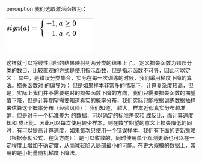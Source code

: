 perception
我们选取激活函数为：

![激活函数](https://github.com/bruceborgia/MarchineLearninigInAction/blob/master/ReadMeImagine/%E6%BF%80%E6%B4%BB%E5%87%BD%E6%95%B0.png)

这样就可以将线性回归的结果映射到两分类的结果上了。
定义损失函数为错误分类的数目，比较直观的方式是使用指示函数，但是指示函数不可导，因此可以定义：
其中，是错误分类集合，实际在每一次训练的时候，我们采用梯度下降的算法。损失函数对  的偏导为：
但是如果样本非常多的情况下，计算复杂度较高，但是，实际上我们并不需要绝对的损失函数下降的方向，我们只需要损失函数的期望值下降，但是计算期望需要知道真实的概率分布，我们实际只能根据训练数据抽样来估算这个概率分布（经验风险）：
我们知道，  越大，样本近似真实分布越准确，但是对于一个标准差为  的数据，可以确定的标准差仅和  成反比，而计算速度却和  成正比。因此可以每次使用较少样本，则在数学期望的意义上损失降低的同时，有可以提高计算速度，如果每次只使用一个错误样本，我们有下面的更新策略（根据泰勒公式，在负方向）：
是可以收敛的，同时使用单个观测更新也可以在一定程度上增加不确定度，从而减轻陷入局部最小的可能。在更大规模的数据上，常用的是小批量随机梯度下降法。
